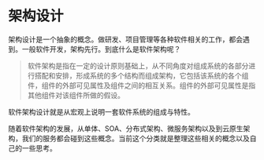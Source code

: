 # 架构设计

架构设计是一个抽象的概念。做研发、项目管理等各种软件相关的工作，都会遇到。一般软件开发，架构先行。到底什么是软件架构呢？

>软件架构是指在一定的设计原则基础上，从不同角度对组成系统的各部分进行搭配和安排，形成系统的多个结构而组成架构，它包括该系统的各个组件，组件的外部可见属性及组件之间的相互关系。组件的外部可见属性是指其他组件对该组件所做的假设。

软件架构设计就是从宏观上说明一套软件系统的组成与特性。

随着软件架构的发展，从单体、SOA、分布式架构、微服务架构以及到云原生架构，我们的服务都会碰到这些概念。当前这个分类就是整理这些相关的概念以及自己的一些思考。